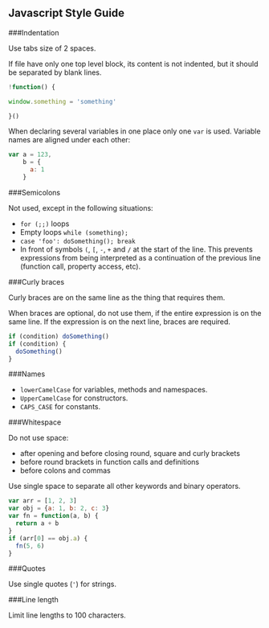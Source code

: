 Javascript Style Guide
----------------------

###Indentation

Use tabs size of 2 spaces.

If file have only one top level block, its content is not indented,
but it should be separated by blank lines.

```js
!function() {

window.something = 'something'

}()
```

When declaring several variables in one place only one `var` is used.
Variable names are aligned under each other:

```js
var a = 123,
    b = {
      a: 1
    }
```

###Semicolons

Not used, except in the following situations:

* `for (;;)` loops
* Empty loops `while (something);`
* `case 'foo': doSomething(); break`
* In front of symbols `(`, `[`, `-`, `+` and `/` at the start of the line.
This prevents expressions from being interpreted as a continuation of the previous line
(function call, property access, etc).

###Curly braces

Curly braces are on the same line as the thing that requires them.

When braces are optional, do not use them, if the entire expression is on the same line.
If the expression is on the next line, braces are required.

```js
if (condition) doSomething()
if (condition) {
  doSomething()
}
```

###Names

* `lowerCamelCase` for variables, methods and namespaces.
* `UpperCamelCase` for constructors.
* `CAPS_CASE` for constants.

###Whitespace

Do not use space:

* after opening and before closing round, square and curly brackets
* before round brackets in function calls and definitions
* before colons and commas

Use single space to separate all other keywords and binary operators.

```js
var arr = [1, 2, 3]
var obj = {a: 1, b: 2, c: 3}
var fn = function(a, b) {
  return a + b
}
if (arr[0] == obj.a) {
  fn(5, 6)
}
```

###Quotes

Use single quotes (`'`) for strings.

###Line length

Limit line lengths to 100 characters.
